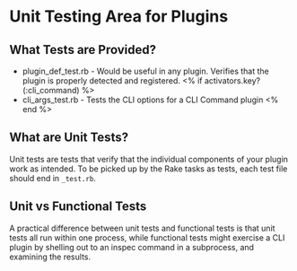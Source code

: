# Unit Testing Area for Plugins

## What Tests are Provided?

 * plugin_def_test.rb - Would be useful in any plugin.  Verifies that the plugin is properly detected and registered.
 <% if activators.key?(:cli_command) %>
 * cli_args_test.rb - Tests the CLI options for a CLI Command plugin
 <% end %>

## What are Unit Tests?

Unit tests are tests that verify that the individual components of your plugin work as intended.  To be picked up by the Rake tasks as tests, each test file should end in `_test.rb`.

## Unit vs Functional Tests

A practical difference between unit tests and functional tests is that unit tests all run within one process, while functional tests might exercise a CLI plugin by shelling out to an inspec command in a subprocess, and examining the results.

